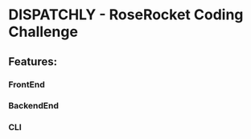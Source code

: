 DISPATCHLY - RoseRocket Coding Challenge
============

Features:
---------

### FrontEnd


### BackendEnd


### CLI



